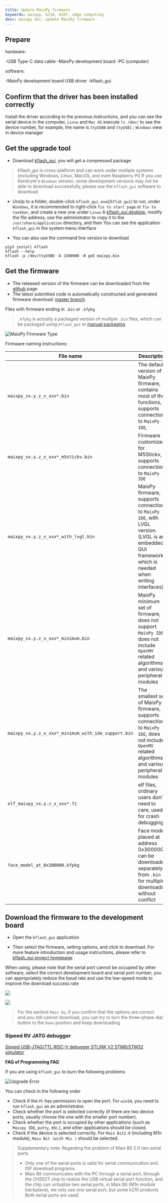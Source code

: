 ```yaml
---
title: Update MaixPy firmware
keywords: maixpy, k210, AIOT, edge computing
desc: maixpy ​​doc: update MaixPy firmware
---
```



## Prepare

hardware:

-USB Type-C data cable
-MaixPy development board
-PC (computer)

software:

-MaixPy development board USB driver
-kflash_gui

## Confirm that the driver has been installed correctly

Install the driver according to the previous instructions, and you can see the serial device in the computer, `Linux` and `Mac OS` execute `ls /dev/` to see the device number, for example, the name is `ttyUSB0` and `ttyUSB1` ; `Windows` view in device manager


## Get the upgrade tool

* Download [kflash_gui](https://github.com/sipeed/kflash_gui/releases), you will get a compressed package
> kflash_gui is cross-platform and can work under multiple systems (including Windows, Linux, MacOS, and even Raspberry Pi)
> If you use Kendryte's `Windows` version, some development versions may not be able to download successfully, please use the `kflash_gui` software to download

* Unzip to a folder, double-click `kflash_gui.exe`(/`kflsh_gui`) to run, under `Windows`, it is recommended to right-click `fix to start page` or `fix to taskbar`, and create a new one under `Linux` A [kflash_gui.desktop](https://github.com/sipeed/kflash_gui/blob/master/kflash_gui.desktop), modify the file address, use the administrator to copy it to the `/usr/share/application` directory, and then You can see the application `kflash_gui` in the system menu interface

* You can also use the command line version to download

```shell
pip3 install kflash
kflash --help
kflash -p /dev/ttyUSB0 -b 1500000 -B goE maixpy.bin
```

## Get the firmware

* The released version of the firmware can be downloaded from the [github](https://github.com/sipeed/MaixPy/releases) page
* The latest submitted code is automatically constructed and generated firmware download: [master branch](http://dl.sipeed.com/MAIX/MaixPy/release/master/)



Files with firmware ending in `.bin` or `.kfpkg`
>`.kfpkg` is actually a packaged version of multiple `.bin` files, which can be packaged using `kflash_gui` or [manual packaging](http://blog.sipeed.com/p/390.html)

![MaixPy Firmware Type](../../assets/maixpy/firmware_type.png)

Firmware naming instructions:

| File name | Description | Remarks |
| --- | --- | --- |
| `maixpy_vx.y.z_x_xxx*.bin` | The default version of MaixPy firmware, contains most of the functions, supports connection to `MaixPy IDE`, | Factory default firmware version |
| `maixpy_vx.y.z_x_xxx*_m5stickv.bin` | Firmware customized for M5Stickv, supports connection to `MaixPy IDE` | — |
| `maixpy_vx.y.z_x_xxx*_with_lvgl.bin` | MaixPy firmware, supports connection to `MaixPy IDE`, with LVGL version. (LVGL is an embedded GUI framework, which is needed when writing interfaces) | — |
| `maixpy_vx.y.z_x_xxx*_minimum.bin` | MaixPy minimum set of firmware, does not support `MaixPy IDE`, does not include `OpenMV` related algorithms and various peripheral modules | — |
| `maixpy_vx.y.z_x_xxx*_minimum_with_ide_support.bin` | The smallest set of MaixPy firmware, supports connection to `MaixPy IDE`, does not include `OpenMV` related algorithms and various peripheral modules | Run various models, it is recommended to use this |
| `elf_maixpy_vx.y.z_x_xxx*.7z` | elf files, ordinary users don’t need to care, used for crash debugging | — |
| `face_model_at_0x300000.kfpkg` | Face model, placed at address 0x300000, can be downloaded separately from `.bin` for multiple downloads without conflict | — |



## Download the firmware to the development board

* Open the `kflash_gui` application

* Then select the firmware, setting options, and click to download. For more feature introduction and usage instructions, please refer to [kflash_gui project homepage](https://github.com/sipeed/kflash_gui)

When using, please note that the serial port cannot be occupied by other software, select the correct development board and serial port number, you can appropriately reduce the baud rate and use the low-speed mode to improve the download success rate

![](../../assets/kflash_gui/kflash_gui_download.png)

![](../../assets/kflash_gui_screenshot_download.png)


> For the earliest `Maix Go`, if you confirm that the options are correct and you still cannot download, you can try to turn the three-phase dial button to the `Down` position and keep downloading

### Sipeed RV JATG debugger

[Sipeed USB-JTAG/TTL RISC-V debugger STLINK V2 STM8/STM32 simulator](https://item.taobao.com/item.htm?spm=a1z10.3-c.w4002-21231188706.40.505a5d544ooyDY&id=595953803239 )


**FAQ of Programming FAQ**

If you are using `kflash_gui` to burn the following problems

![Upgrade Error](../../assets/kflash_gui/kflash_gui_upgrade_error.png)

You can check in the following order

* Check if the `PC` has permission to open the port. For `win10`, you need to run `kflash_gui` as an administrator.
* Check whether the port is selected correctly (if there are two device ports, usually choose the one with the smaller port number).
* Check whether the port is occupied by other applications (such as `Maixpy ​​IDE`, `putty`, etc.), and other applications should be closed.
* Check if the device is selected correctly. For `Maix Bit2.0` (including M1n module), `Maix Bit (with Mic )` should be selected.

> Supplementary note: Regarding the problem of Maix Bit 2.0 two serial ports
>
> * Only one of the serial ports is valid for serial communication and ISP download programs.
> * Maix Bit communicates with the PC through a serial port, through the CH552T chip to realize the USB virtual serial port function, and the chip can virtualize two serial ports, in Maix Bit (M1n module backplane), we only use one serial port, but some k210 products Both serial ports are used.

